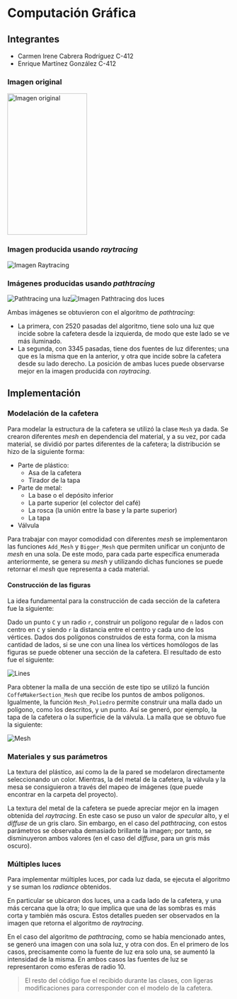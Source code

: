 # Computación Gráfica

## Integrantes

- Carmen Irene Cabrera Rodríguez C-412
- Enrique Martínez González C-412

### Imagen original

<!-- ![Imagen Original](Image.jpg) -->
<img src="pictures/Image.jpg" alt="Imagen original" style="height: 320px; width:180px;"/>

### Imagen producida usando _raytracing_

![Imagen Raytracing](pictures/Raytracing.png)

### Imágenes producidas usando _pathtracing_

![Pathtracing una luz](pictures/OneLightPath.png)![Imagen Pathtracing dos luces](pictures/Pathtracing.png)

Ambas imágenes se obtuvieron con el algoritmo de _pathtracing_:

- La primera, con 2520 pasadas del algoritmo, tiene solo una luz que incide sobre la cafetera desde la izquierda, de modo que este lado se ve más iluminado.
- La segunda, con 3345 pasadas, tiene dos fuentes de luz diferentes; una que es la misma que en la anterior, y otra que incide sobre la cafetera desde su lado derecho. La posición de ambas luces puede observarse mejor en la imagen producida con *raytracing*.

## Implementación

### Modelación de la cafetera

Para modelar la estructura de la cafetera se utilizó la clase `Mesh` ya dada. Se crearon diferentes *mesh* en dependencia del material, y a su vez, por cada material, se dividió por partes diferentes de la cafetera; la distribución se hizo de la siguiente forma:

- Parte de plástico:
  - Asa de la cafetera
  - Tirador de la tapa
- Parte de metal:
  - La base o el depósito inferior
  - La parte superior (el colector del café)
  - La rosca (la unión entre la base y la parte superior)
  - La tapa
- Válvula

Para trabajar con mayor comodidad con diferentes *mesh* se implementaron las funciones `Add_Mesh` y `Bigger_Mesh` que permiten unificar un conjunto de *mesh* en una sola. De este modo, para cada parte específica enumerada anteriormente, se genera su *mesh* y utilizando dichas funciones se puede retornar el *mesh* que representa a cada material.

#### Construcción de las figuras

La idea fundamental para la construcción de cada sección de la cafetera fue la siguiente:

Dado un punto `C` y un radio `r`, construir un polígono regular de `n` lados con centro en `C` y siendo `r` la distancia entre el centro y cada uno de los vértices. Dados dos polígonos construidos de esta forma, con la misma cantidad de lados, si se une con una línea los vértices homólogos de las figuras se puede obtener una sección de la cafetera. El resultado de esto fue el siguiente:

![Lines](pictures/Lines.jpg)

Para obtener la malla de una sección de este tipo se utilizó la función `CoffeMakerSection_Mesh` que recibe los puntos de ambos polígonos. Igualmente, la función `Mesh_Poliedro` permite construir una malla dado un polígono, como los descritos, y un punto. Así se generó, por ejemplo, la tapa de la cafetera o la superficie de la válvula. La malla que se obtuvo fue la siguiente:

![Mesh](pictures/Mesh.jpg)

### Materiales y sus parámetros

La textura del plástico, así como la de la pared se modelaron directamente seleccionando un color. Mientras, la del metal de la cafetera, la válvula y la mesa se consiguieron a través del mapeo de imágenes (que puede encontrar en la carpeta del proyecto).

La textura del metal de la cafetera se puede apreciar mejor en la imagen obtenida del *raytracing*. En este caso se puso un valor de *specular* alto, y el *diffuse* de un gris claro. Sin embargo, en el caso del *pathtracing*, con estos parámetros se observaba demasiado brillante la imagen; por tanto, se disminuyeron ambos valores (en el caso del *diffuse*, para un gris más oscuro).

### Múltiples luces

Para implementar múltiples luces, por cada luz dada, se ejecuta el algoritmo y se suman los *radiance* obtenidos.

En particular se ubicaron dos luces, una a cada lado de la cafetera, y una más cercana que la otra; lo que implica que una de las sombras es más corta y también más oscura. Estos detalles pueden ser observados en la imagen que retorna el algoritmo de *raytracing*.

En el caso del algoritmo de *pathtracing*, como se había mencionado antes, se generó una imagen con una sola luz, y otra con dos. En el primero de los casos, precisamente como la fuente de luz era solo una, se aumentó la intensidad de la misma. En ambos casos las fuentes de luz se representaron como esferas de radio 10.

> El resto del código fue el recibido durante las clases, con ligeras modificaciones para corresponder con el modelo de la cafetera.

